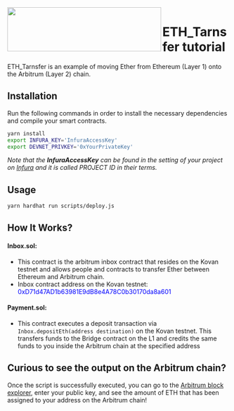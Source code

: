 

<img  align="left" src="https://offchainlabs.com/c79291eee1a8e736eebd9a2c708dbe44.png" width="350" height="100">



# ETH_Tarnsfer tutorial


ETH_Tarnsfer is an example of moving Ether from Ethereum (Layer 1) onto the Arbitrum (Layer 2) chain.

## Installation

Run the following commands in order to install the necessary dependencies and compile your smart contracts.

```bash diff
yarn install
export INFURA_KEY='InfuraAccessKey'
export DEVNET_PRIVKEY='0xYourPrivateKey'
```


*Note that the **InfuraAccessKey** can be found in the setting of your project on [Infura](https://infura.io) and it is called PROJECT ID in their terms.*

## Usage

```bash
yarn hardhat run scripts/deploy.js
```


## How It Works?

#### Inbox.sol:

* This contract is the arbitrum inbox contract that resides on the Kovan testnet and allows people and contracts to transfer Ether between Ethereum and Arbitrum chain. 
* Inbox contract address on the Kovan testnet: <span style="color: blue">0xD71d47AD1b63981E9dB8e4A78C0b30170da8a601</span>


####  Payment.sol:

* This contract executes a deposit transaction via `Inbox.depositEth(address destination)` on the Kovan testnet. This transfers funds to the Bridge contract on the L1 and credits the same funds to you inside the Arbitrum chain at the specified address 

## Curious to see the output on the Arbitrum chain?

Once the script is successfully executed, you can go to the [Arbitrum block explorer](https://explorer.offchainlabs.com/#/), enter your public key, and see the amount of ETH that has been assigned to your address on the Arbitrum chain!


